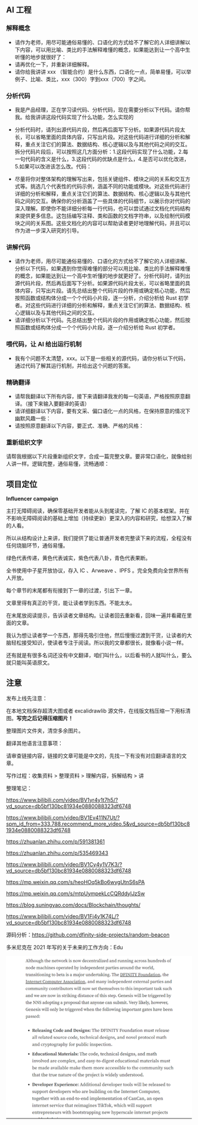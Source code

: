 ## AI 工程

### 解释概念

* 请作为老师，用尽可能通俗易懂的、口语化的方式给不了解它的人详细讲解以下内容，可以用比喻、类比的手法解释难懂的概念，如果能达到让一个高中生听懂的地步就很好了：
* 请再优化一下，并重新详细解释。
* 请你给我讲讲 xxx （智能合约）是什么东西，口语化一点，简单易懂，可以举例子、比喻、类比，xxx（300）字到xxx（700）字之间。

### 分析代码

* 我是产品经理，正在学习读代码、分析代码，现在需要分析以下代码。请你帮我。给我讲讲这段代码实现了什么功能，怎么实现的

* 分析代码时，请列出源代码片段，然后再后面写下分析。如果源代码片段太长，可以省略里面的具体内容，只写出片段。对这些代码进行详细的分析和解释，重点关注它们的算法、数据结构、核心逻辑以及与其他代码之间的交互。拆分代码片段后，可以按照这几方面分析：1.这段代码实现了什么功能，2.每一句代码的含义是什么，3.这段代码的优缺点是什么，4.是否可以优化改进，5.如果可以改进该怎么改。代码：

* 尽量将你对整体架构的理解写出来，包括关键组件、模块之间的关系和交互方式等。挑选几个代表性的代码示例，涵盖不同的功能或模块。对这些代码进行详细的分析和解释，重点关注它们的算法、数据结构、核心逻辑以及与其他代码之间的交互。确保你的分析涵盖了一些具体的代码细节，以展示你对代码的深入理解。即使你不能详细分析每一行代码，也可以尝试通过文档化代码结构来提供更多信息。这包括编写注释、类和函数的文档字符串，以及绘制代码模块之间的关系图。这些文档化的内容可以帮助读者更好地理解代码，并且可以作为进一步深入研究的引导。

### 讲解代码

* 请作为老师，用尽可能通俗易懂的、口语化的方式给不了解它的人详细讲解、分析以下代码，如果遇到你觉得难懂的部分可以用比喻、类比的手法解释难懂的概念，如果能达到让一个高中生听懂的地步就更好了。分析代码时，请列出源代码片段，然后再后面写下分析。如果源代码片段太长，可以省略里面的具体内容，只写出片段。请先总结出整个代码片段的作用或确定核心功能，然后按照函数或结构体分成一个个代码小片段，逐一分析，介绍分析给 Rust 初学者。对这些代码进行详细的分析和解释，重点关注它们的算法、数据结构、核心逻辑以及与其他代码之间的交互。
* 请详细分析以下代码。先总结出整个代码片段的作用或确定核心功能，然后按照函数或结构体分成一个个代码小片段，逐一介绍分析给 Rust 初学者。

### 喂代码，让 AI 给出运行机制

* 我有个问题不太清楚，xxx。以下是一些相关的源代码，请你分析以下代码，通过代码了解其运行机制，并给出这个问题的答案。

### 精确翻译

* 请帮我翻译以下所有内容，接下来请翻译我发的每一句英语，严格按照原意翻译。（接下来输入要翻译的英语）
* 请详细翻译以下内容，要有文采、偏口语化一点的风格，在保持原意的情况下幽默风趣一些：
* 请按照原意翻译以下内容，要正式、准确、严格的风格：

### 重新组织文字

请帮我根据以下片段重新组织文字，合成一篇完整文章。要非常口语化，就像给别人讲一样。逻辑完整，通俗易懂，流畅通顺：



## 项目定位

**Influencer campaign** 

主打无障碍阅读，确保零基础开发者能从头到尾读完，了解 IC 的基本框架。并在不影响无障碍阅读的基础上增加（持续更新）更深入的内容和研究，给想深入了解的人看。

所以从结构设计上来讲，我们提供了能让普通开发者完整读下来的流程，全程没有任何烧脑环节，通俗易懂。

绿色代表传递，黄色代表诚实，紫色代表八卦，青色代表果断。



全书使用中子星开放协议，存入 IC 、Arweave 、IPFS 。完全免费向全世界所有人开放。

每个章节的末尾都有衔接到下一章的过渡，引出下一章。

文章里得有真正的干货，能让读者学到东西。不能太水。

在末尾放阅读提示，告诉读者文章结构。让读者回去重新看，回味一遍并看藏在里面的文章。



我认为想让读者学一个东西，那得先吸引住他，然后慢慢过渡到干货，让读者的大脑轻松接受知识，使读者专注于阅读。所以我的文章都很长，就像看小说一样。



还有就是有很多名词还没有中文翻译，咱们叫什么，以后看书的人就叫什么，要么就只能叫英语原文。



## 注意

发布上线先注意：

在本地文档保存超清大图或者 excalidrawlib 源文件，在线版文档压缩一下用标清图。**写完之后记得压缩图片！**

整理图片文件夹，清空多余图片。





翻译其他语言注意事项：

请审查链接内容，链接的文章可能是中文的，先找一下有没有对应翻译语言的文章。





写作过程：收集资料 > 整理资料 > 理解内容，拆解结构 > 讲





整理笔记：

https://www.bilibili.com/video/BV1yr4y1t7h5/?vd_source=db5bf130bc81934e0880088323df6748

https://www.bilibili.com/video/BV1Ev411N7Ut/?spm_id_from=333.788.recommend_more_video.5&vd_source=db5bf130bc81934e0880088323df6748

https://zhuanlan.zhihu.com/p/591381361

https://zhuanlan.zhihu.com/p/535469343

https://www.bilibili.com/video/BV1Cy4y1V7K3/?vd_source=db5bf130bc81934e0880088323df6748

https://mp.weixin.qq.com/s/heoHOq5kBo6wygUtnS6sPA

https://mp.weixin.qq.com/s/mtpUympekLcCQRddylJzSw

https://blog.suningyao.com/docs/Blockchain/thoughts/

https://www.bilibili.com/video/BV1Fi4y1K74L/?vd_source=db5bf130bc81934e0880088323df6748



源码分析：https://github.com/dfinity-side-projects/random-beacon



多米尼克在 2021 年写的关于未来的工作方向：Edu

<img src="assets/规划/image-20230704200452409.png" alt="image-20230704200452409" style="zoom:67%;" />



